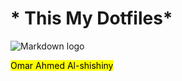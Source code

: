 # * This My Dotfiles*
![Markdown logo](https://markdown-here.com/img/icon256.png)

<mark>Omar Ahmed Al-shishiny</mark>

